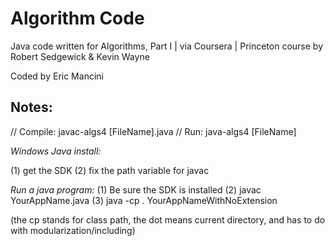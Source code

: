 # Algorithm Code

Java code written for Algorithms, Part I | via Coursera | Princeton course by Robert Sedgewick & Kevin Wayne

Coded by Eric Mancini 

## Notes:

// Compile: javac-algs4 [FileName].java
// Run: java-algs4 [FileName]

*Windows Java install:*

(1) get the SDK
(2) fix the path variable for javac

*Run a java program:*
(1) Be sure the SDK is installed 
(2) javac YourAppName.java
(3) java -cp . YourAppNameWithNoExtension

(the cp stands for class path, the dot means current directory, and has to do with modularization/including)
